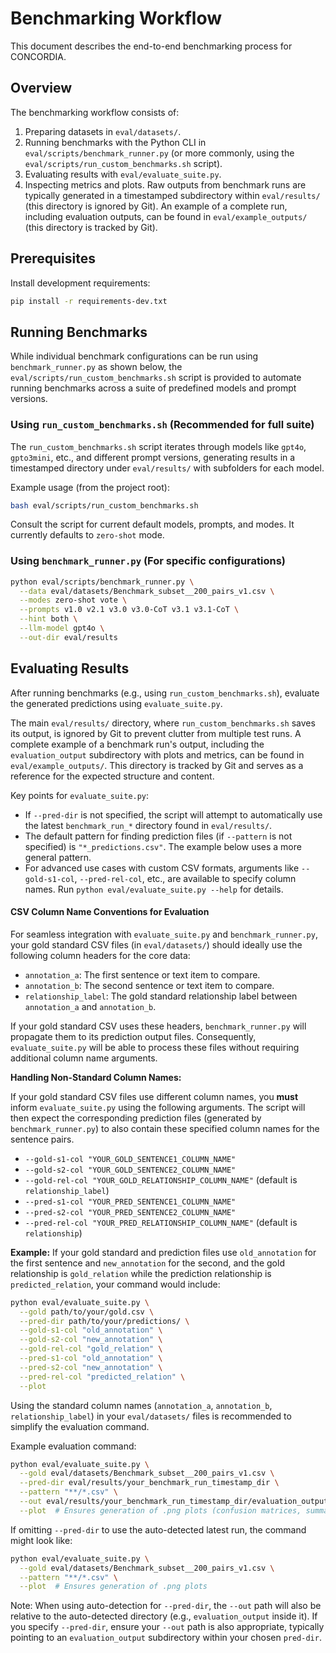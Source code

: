 # Benchmarking Workflow

This document describes the end-to-end benchmarking process for CONCORDIA.

## Overview

The benchmarking workflow consists of:

1. Preparing datasets in `eval/datasets/`.
2. Running benchmarks with the Python CLI in `eval/scripts/benchmark_runner.py` (or more commonly, using the `eval/scripts/run_custom_benchmarks.sh` script).
3. Evaluating results with `eval/evaluate_suite.py`.
4. Inspecting metrics and plots. Raw outputs from benchmark runs are typically generated in a timestamped subdirectory within `eval/results/` (this directory is ignored by Git). An example of a complete run, including evaluation outputs, can be found in `eval/example_outputs/` (this directory is tracked by Git).

## Prerequisites

Install development requirements:

```bash
pip install -r requirements-dev.txt
```

## Running Benchmarks

While individual benchmark configurations can be run using `benchmark_runner.py` as shown below, the `eval/scripts/run_custom_benchmarks.sh` script is provided to automate running benchmarks across a suite of predefined models and prompt versions.

### Using `run_custom_benchmarks.sh` (Recommended for full suite)

The `run_custom_benchmarks.sh` script iterates through models like `gpt4o`, `gpto3mini`, etc., and different prompt versions, generating results in a timestamped directory under `eval/results/` with subfolders for each model.

Example usage (from the project root):
```bash
bash eval/scripts/run_custom_benchmarks.sh
```
Consult the script for current default models, prompts, and modes. It currently defaults to `zero-shot` mode.

### Using `benchmark_runner.py` (For specific configurations)

```bash
python eval/scripts/benchmark_runner.py \
  --data eval/datasets/Benchmark_subset__200_pairs_v1.csv \
  --modes zero-shot vote \
  --prompts v1.0 v2.1 v3.0 v3.0-CoT v3.1 v3.1-CoT \
  --hint both \
  --llm-model gpt4o \
  --out-dir eval/results
```

## Evaluating Results

After running benchmarks (e.g., using `run_custom_benchmarks.sh`), evaluate the generated predictions using `evaluate_suite.py`.

The main `eval/results/` directory, where `run_custom_benchmarks.sh` saves its output, is ignored by Git to prevent clutter from multiple test runs. A complete example of a benchmark run's output, including the `evaluation_output` subdirectory with plots and metrics, can be found in `eval/example_outputs/`. This directory is tracked by Git and serves as a reference for the expected structure and content.

Key points for `evaluate_suite.py`:
- If `--pred-dir` is not specified, the script will attempt to automatically use the latest `benchmark_run_*` directory found in `eval/results/`.
- The default pattern for finding prediction files (if `--pattern` is not specified) is `"*_predictions.csv"`. The example below uses a more general pattern.
- For advanced use cases with custom CSV formats, arguments like `--gold-s1-col`, `--pred-rel-col`, etc., are available to specify column names. Run `python eval/evaluate_suite.py --help` for details.

#### CSV Column Name Conventions for Evaluation

For seamless integration with `evaluate_suite.py` and `benchmark_runner.py`, your gold standard CSV files (in `eval/datasets/`) should ideally use the following column headers for the core data:

*   `annotation_a`: The first sentence or text item to compare.
*   `annotation_b`: The second sentence or text item to compare.
*   `relationship_label`: The gold standard relationship label between `annotation_a` and `annotation_b`.

If your gold standard CSV uses these headers, `benchmark_runner.py` will propagate them to its prediction output files. Consequently, `evaluate_suite.py` will be able to process these files without requiring additional column name arguments.

**Handling Non-Standard Column Names:**

If your gold standard CSV files use different column names, you **must** inform `evaluate_suite.py` using the following arguments. The script will then expect the corresponding prediction files (generated by `benchmark_runner.py`) to also contain these specified column names for the sentence pairs.

*   `--gold-s1-col "YOUR_GOLD_SENTENCE1_COLUMN_NAME"`
*   `--gold-s2-col "YOUR_GOLD_SENTENCE2_COLUMN_NAME"`
*   `--gold-rel-col "YOUR_GOLD_RELATIONSHIP_COLUMN_NAME"` (default is `relationship_label`)
*   `--pred-s1-col "YOUR_PRED_SENTENCE1_COLUMN_NAME"`
*   `--pred-s2-col "YOUR_PRED_SENTENCE2_COLUMN_NAME"`
*   `--pred-rel-col "YOUR_PRED_RELATIONSHIP_COLUMN_NAME"` (default is `relationship`)

**Example:** If your gold standard and prediction files use `old_annotation` for the first sentence and `new_annotation` for the second, and the gold relationship is `gold_relation` while the prediction relationship is `predicted_relation`, your command would include:

```bash
python eval/evaluate_suite.py \
  --gold path/to/your/gold.csv \
  --pred-dir path/to/your/predictions/ \
  --gold-s1-col "old_annotation" \
  --gold-s2-col "new_annotation" \
  --gold-rel-col "gold_relation" \
  --pred-s1-col "old_annotation" \
  --pred-s2-col "new_annotation" \
  --pred-rel-col "predicted_relation" \
  --plot
```
Using the standard column names (`annotation_a`, `annotation_b`, `relationship_label`) in your `eval/datasets/` files is recommended to simplify the evaluation command.

Example evaluation command:
```bash
python eval/evaluate_suite.py \
  --gold eval/datasets/Benchmark_subset__200_pairs_v1.csv \
  --pred-dir eval/results/your_benchmark_run_timestamp_dir \
  --pattern "**/*.csv" \
  --out eval/results/your_benchmark_run_timestamp_dir/evaluation_output \
  --plot  # Ensures generation of .png plots (confusion matrices, summary charts)
```

If omitting `--pred-dir` to use the auto-detected latest run, the command might look like:
```bash
python eval/evaluate_suite.py \
  --gold eval/datasets/Benchmark_subset__200_pairs_v1.csv \
  --pattern "**/*.csv" \
  --plot  # Ensures generation of .png plots
```
Note: When using auto-detection for `--pred-dir`, the `--out` path will also be relative to the auto-detected directory (e.g., `evaluation_output` inside it). If you specify `--pred-dir`, ensure your `--out` path is also appropriate, typically pointing to an `evaluation_output` subdirectory within your chosen `pred-dir`.

